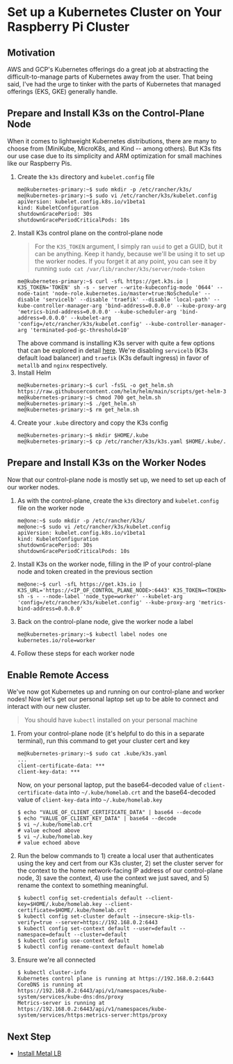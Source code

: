 # Set up a Kubernetes Cluster on Your Raspberry Pi Cluster

## Motivation

AWS and GCP's Kubernetes offerings do a great job at abstracting the difficult-to-manage parts of Kubernetes away from the user. That being said, I've had the urge to tinker with the parts of Kubernetes that managed offerings (EKS, GKE) generally handle.

## Prepare and Install K3s on the Control-Plane Node

When it comes to lightweight Kubernetes distributions, there are many to choose from (MiniKube, MicroK8s, and Kind -- among others). But K3s fits our use case due to its simplicity and ARM optimization for small machines like our Raspberry Pis.

1. Create the `k3s` directory and `kubelet.config` file
    ```
    me@kubernetes-primary:~$ sudo mkdir -p /etc/rancher/k3s/
    me@kubernetes-primary:~$ sudo vi /etc/rancher/k3s/kubelet.config
    apiVersion: kubelet.config.k8s.io/v1beta1
    kind: KubeletConfiguration
    shutdownGracePeriod: 30s
    shutdownGracePeriodCriticalPods: 10s
    ```
2. Install K3s control plane on the control-plane node
    > For the `K3S_TOKEN` argument, I simply ran `uuid` to get a GUID, but it can be anything. Keep it handy, because we'll be using it to set up the worker nodes. If you forget it at any point, you can see it by running `sudo cat /var/lib/rancher/k3s/server/node-token`
    ```
    me@kubernetes-primary:~$ curl -sfL https://get.k3s.io | K3S_TOKEN='TOKEN' sh -s - server --write-kubeconfig-mode '0644' --node-taint 'node-role.kubernetes.io/master=true:NoSchedule' --disable 'servicelb' --disable 'traefik' --disable 'local-path' --kube-controller-manager-arg 'bind-address=0.0.0.0' --kube-proxy-arg 'metrics-bind-address=0.0.0.0' --kube-scheduler-arg 'bind-address=0.0.0.0' --kubelet-arg 'config=/etc/rancher/k3s/kubelet.config' --kube-controller-manager-arg 'terminated-pod-gc-threshold=10'
    ```
    The above command is installing K3s server with quite a few options that can be explored in detail [here](https://docs.k3s.io/cli/server). We're disabling `servicelb` (K3s default load balancer) and `traefik` (K3s default ingress) in favor of `metallb` and `nginx` respectively.
3. Install Helm
    ```
    me@kubernetes-primary:~$ curl -fsSL -o get_helm.sh https://raw.githubusercontent.com/helm/helm/main/scripts/get-helm-3
    me@kubernetes-primary:~$ chmod 700 get_helm.sh
    me@kubernetes-primary:~$ ./get_helm.sh
    me@kubernetes-primary:~$ rm get_helm.sh
    ```
4. Create your `.kube` directory and copy the K3s config
    ```
    me@kubernetes-primary:~$ mkdir $HOME/.kube
    me@kubernetes-primary:~$ cp /etc/rancher/k3s/k3s.yaml $HOME/.kube/.
    ```

## Prepare and Install K3s on the Worker Nodes

Now that our control-plane node is mostly set up, we need to set up each of our worker nodes.

1. As with the control-plane, create the `k3s` directory and `kubelet.config` file on the worker node
    ```
    me@one:~$ sudo mkdir -p /etc/rancher/k3s/
    me@one:~$ sudo vi /etc/rancher/k3s/kubelet.config
    apiVersion: kubelet.config.k8s.io/v1beta1
    kind: KubeletConfiguration
    shutdownGracePeriod: 30s
    shutdownGracePeriodCriticalPods: 10s
    ```
2. Install K3s on the worker node, filling in the IP of your control-plane node and token created in the previous section
    ```
    me@one:~$ curl -sfL https://get.k3s.io | K3S_URL='https://<IP_OF_CONTROL_PLANE_NODE>:6443' K3S_TOKEN=<TOKEN> sh -s - --node-label 'node_type=worker' --kubelet-arg 'config=/etc/rancher/k3s/kubelet.config' --kube-proxy-arg 'metrics-bind-address=0.0.0.0'
    ```
3. Back on the control-plane node, give the worker node a label
    ```
    me@kubernetes-primary:~$ kubectl label nodes one kubernetes.io/role=worker
    ```
4. Follow these steps for each worker node

## Enable Remote Access

We've now got Kubernetes up and running on our control-plane and worker nodes! Now let's get our personal laptop set up to be able to connect and interact with our new cluster.

> You should have `kubectl` installed on your personal machine

1. From your control-plane node (it's helpful to do this in a separate terminal), run this command to get your cluster cert and key
    ```
    me@kubernetes-primary:~$ sudo cat .kube/k3s.yaml
    ...
    client-certificate-data: ***
    client-key-data: ***
    ```
    Now, on your personal laptop, put the base64-decoded value of `client-certificate-data` into `~/.kube/homelab.crt` and the base64-decoded value of `client-key-data` into `~/.kube/homelab.key`
    ```
    $ echo "VALUE_OF_CLIENT_CERTIFICATE_DATA" | base64 --decode
    $ echo "VALUE_OF_CLIENT_KEY_DATA" | base64 --decode
    $ vi ~/.kube/homelab.crt
    # value echoed above
    $ vi ~/.kube/homelab.key
    # value echoed above
    ```
2. Run the below commands to 1) create a local user that authenticates using the key and cert from our K3s cluster, 2) set the cluster server for the context to the home network-facing IP address of our control-plane node, 3) save the context, 4) use the context we just saved, and 5) rename the context to something meaningful.
    ```
   $ kubectl config set-credentials default --client-key=$HOME/.kube/homelab.key --client-certificate=$HOME/.kube/homelab.crt
   $ kubectl config set-cluster default --insecure-skip-tls-verify=true --server=https://192.168.0.2:6443
   $ kubectl config set-context default --user=default --namespace=default --cluster=default
   $ kubectl config use-context default
   $ kubectl config rename-context default homelab
    ```
3. Ensure we're all connected
    ```
    $ kubectl cluster-info
    Kubernetes control plane is running at https://192.168.0.2:6443
    CoreDNS is running at https://192.168.0.2:6443/api/v1/namespaces/kube-system/services/kube-dns:dns/proxy
    Metrics-server is running at https://192.168.0.2:6443/api/v1/namespaces/kube-system/services/https:metrics-server:https/proxy
    ```

## Next Step

- [Install Metal LB](./metallb.md)

